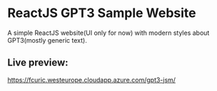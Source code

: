 # ReactJS GPT3 Sample Website

A simple ReactJS website(UI only for now) with modern styles about GPT3(mostly generic text).

## Live preview:
https://fcuric.westeurope.cloudapp.azure.com/gpt3-jsm/
